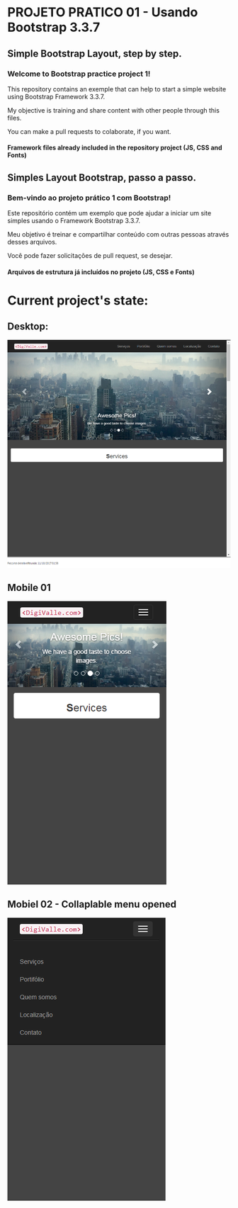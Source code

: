 # PROJETO PRATICO 01 - Usando Bootstrap 3.3.7
## Simple Bootstrap Layout, step by step.

### Welcome to Bootstrap practice project 1!

This repository contains an exemple that can help to start a simple website using Bootstrap Framework 3.3.7.

My objective is training and share content with other people through this files.

You can make a pull requests to colaborate, if you want.

#### Framework files already included in the repository project (JS, CSS and Fonts)

## Simples Layout Bootstrap, passo a passo.

### Bem-vindo ao projeto prático 1 com Bootstrap!

Este repositório contém um exemplo que pode ajudar a iniciar um site simples usando o Framework Bootstrap 3.3.7.

Meu objetivo é treinar e compartilhar conteúdo com outras pessoas através desses arquivos.

Você pode fazer solicitações de pull request, se desejar.

#### Arquivos de estrutura já incluídos no projeto (JS, CSS e Fonts)


# Current project's state:

## Desktop:

![Current State in Desktop](https://github.com/RafaelSouzaValle/PROJETO-PRATICO-BOOTSTRAP_01/blob/master/img/imagesite01.png)

## Mobile 01

![Current State in Mobile](https://github.com/RafaelSouzaValle/PROJETO-PRATICO-BOOTSTRAP_01/blob/master/img/mob-version01.png)


## Mobiel 02 - Collaplable menu opened

![Current State in Mobile](https://github.com/RafaelSouzaValle/PROJETO-PRATICO-BOOTSTRAP_01/blob/master/img/mob-version02.png)
